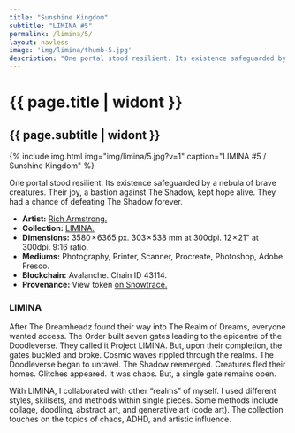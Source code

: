 ```yaml
---
title: "Sunshine Kingdom"
subtitle: "LIMINA #5"
permalink: /limina/5/
layout: navless
image: 'img/limina/thumb-5.jpg'
description: "One portal stood resilient. Its existence safeguarded by a nebula of brave creatures. Their joy, a bastion against The Shadow, kept hope alive. They had a chance of defeating The Shadow forever."
---
```

# {{ page.title | widont }}
## {{ page.subtitle | widont }}

{% include img.html img="img/limina/5.jpg?v=1" caption="LIMINA #5 / Sunshine Kingdom" %}

One portal stood resilient. Its existence safeguarded by a nebula of brave creatures. Their joy, a bastion against The Shadow, kept hope alive. They had a chance of defeating The Shadow forever.

- **Artist:** [Rich Armstrong.](https://www.richarmstrong.net)
- **Collection:** [LIMINA.](https://www.richarmstrong.net/limina)
- **Dimensions:** 3580 × 6365 px. 303 × 538 mm at 300dpi. 12 × 21" at 300dpi. 9:16 ratio.
- **Mediums:** Photography, Printer, Scanner, Procreate, Photoshop, Adobe Fresco.
- **Blockchain:** Avalanche. Chain ID 43114.
- **Provenance:** View token [on Snowtrace.](https://snowtrace.io/nft/0xE83DB7fA84Ca2D12B4dcb126659CC09d28F67931/5?chainId=43114)

### LIMINA
After The Dreamheadz found their way into The Realm of Dreams, everyone wanted access. The Order built seven gates leading to the epicentre of the Doodleverse. They called it Project LIMINA. But, upon their completion, the gates buckled and broke. Cosmic waves rippled through the realms. The Doodleverse began to unravel. The Shadow reemerged. Creatures fled their homes. Glitches appeared. It was chaos. But, a single gate remains open.

With LIMINA, I collaborated with other “realms” of myself. I used different styles, skillsets, and methods within single pieces. Some methods include collage, doodling, abstract art, and generative art (code art). The collection touches on the topics of chaos, ADHD, and artistic influence.
